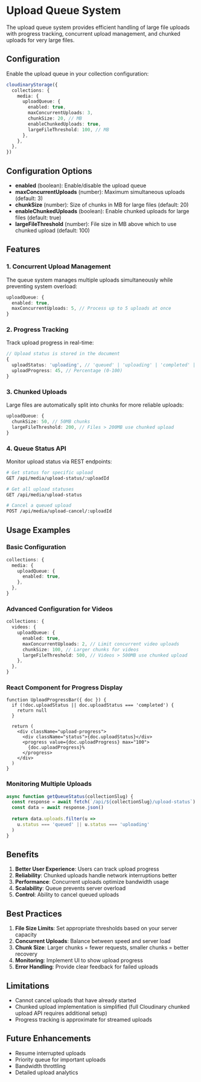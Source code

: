 # Upload Queue System

The upload queue system provides efficient handling of large file uploads with progress tracking, concurrent upload management, and chunked uploads for very large files.

## Configuration

Enable the upload queue in your collection configuration:

```typescript
cloudinaryStorage({
  collections: {
    media: {
      uploadQueue: {
        enabled: true,
        maxConcurrentUploads: 3,
        chunkSize: 20, // MB
        enableChunkedUploads: true,
        largeFileThreshold: 100, // MB
      },
    },
  },
})
```

## Configuration Options

- **enabled** (boolean): Enable/disable the upload queue
- **maxConcurrentUploads** (number): Maximum simultaneous uploads (default: 3)
- **chunkSize** (number): Size of chunks in MB for large files (default: 20)
- **enableChunkedUploads** (boolean): Enable chunked uploads for large files (default: true)
- **largeFileThreshold** (number): File size in MB above which to use chunked upload (default: 100)

## Features

### 1. Concurrent Upload Management

The queue system manages multiple uploads simultaneously while preventing system overload:

```typescript
uploadQueue: {
  enabled: true,
  maxConcurrentUploads: 5, // Process up to 5 uploads at once
}
```

### 2. Progress Tracking

Track upload progress in real-time:

```typescript
// Upload status is stored in the document
{
  uploadStatus: 'uploading', // 'queued' | 'uploading' | 'completed' | 'failed'
  uploadProgress: 45, // Percentage (0-100)
}
```

### 3. Chunked Uploads

Large files are automatically split into chunks for more reliable uploads:

```typescript
uploadQueue: {
  chunkSize: 50, // 50MB chunks
  largeFileThreshold: 200, // Files > 200MB use chunked upload
}
```

### 4. Queue Status API

Monitor upload status via REST endpoints:

```bash
# Get status for specific upload
GET /api/media/upload-status/:uploadId

# Get all upload statuses
GET /api/media/upload-status

# Cancel a queued upload
POST /api/media/upload-cancel/:uploadId
```

## Usage Examples

### Basic Configuration

```typescript
collections: {
  media: {
    uploadQueue: {
      enabled: true,
    },
  },
}
```

### Advanced Configuration for Videos

```typescript
collections: {
  videos: {
    uploadQueue: {
      enabled: true,
      maxConcurrentUploads: 2, // Limit concurrent video uploads
      chunkSize: 100, // Larger chunks for videos
      largeFileThreshold: 500, // Videos > 500MB use chunked upload
    },
  },
}
```

### React Component for Progress Display

```tsx
function UploadProgressBar({ doc }) {
  if (!doc.uploadStatus || doc.uploadStatus === 'completed') {
    return null
  }
  
  return (
    <div className="upload-progress">
      <div className="status">{doc.uploadStatus}</div>
      <progress value={doc.uploadProgress} max="100">
        {doc.uploadProgress}%
      </progress>
    </div>
  )
}
```

### Monitoring Multiple Uploads

```typescript
async function getQueueStatus(collectionSlug) {
  const response = await fetch(`/api/${collectionSlug}/upload-status`)
  const data = await response.json()
  
  return data.uploads.filter(u => 
    u.status === 'queued' || u.status === 'uploading'
  )
}
```

## Benefits

1. **Better User Experience**: Users can track upload progress
2. **Reliability**: Chunked uploads handle network interruptions better
3. **Performance**: Concurrent uploads optimize bandwidth usage
4. **Scalability**: Queue prevents server overload
5. **Control**: Ability to cancel queued uploads

## Best Practices

1. **File Size Limits**: Set appropriate thresholds based on your server capacity
2. **Concurrent Uploads**: Balance between speed and server load
3. **Chunk Size**: Larger chunks = fewer requests, smaller chunks = better recovery
4. **Monitoring**: Implement UI to show upload progress
5. **Error Handling**: Provide clear feedback for failed uploads

## Limitations

- Cannot cancel uploads that have already started
- Chunked upload implementation is simplified (full Cloudinary chunked upload API requires additional setup)
- Progress tracking is approximate for streamed uploads

## Future Enhancements

- Resume interrupted uploads
- Priority queue for important uploads
- Bandwidth throttling
- Detailed upload analytics